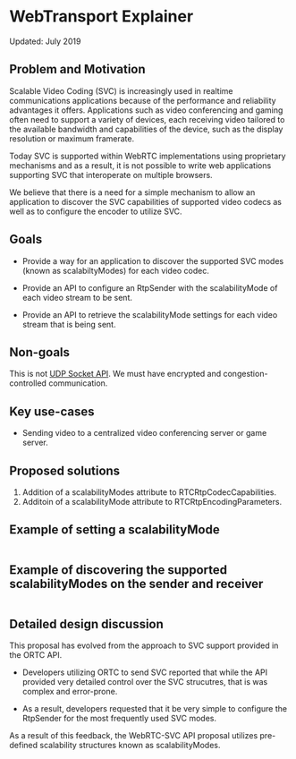 # WebTransport Explainer

Updated: July 2019

## Problem and Motivation

Scalable Video Coding (SVC) is increasingly used in realtime communications
applications because of the performance and reliability advantages it offers. 
Applications such as video conferencing and gaming often need to support
a variety of devices, each receiving video tailored to the available
bandwidth and capabilities of the device, such as the display resolution
or maximum framerate. 

Today SVC is supported within WebRTC implementations using proprietary
mechanisms and as a result, it is not possible to write web applications
supporting SVC that interoperate on multiple browsers.

We believe that there is a need for a simple mechanism to allow an application
to discover the SVC capabilities of supported video codecs as well as to configure
the encoder to utilize SVC. 

## Goals

- Provide a way for an application to discover the supported SVC modes
(known as scalabiltyModes) for each video codec.

- Provide an API to configure an RtpSender with the scalabilityMode of each video
stream to be sent.

- Provide an API to retrieve the scalabilityMode settings for each video 
stream that is being sent.

## Non-goals

This is not [UDP Socket API](https://www.w3.org/TR/raw-sockets/).  We must have
encrypted and congestion-controlled communication.

## Key use-cases

- Sending video to a centralized video conferencing server or game server.

## Proposed solutions

1. Addition of a scalabilityModes attribute to RTCRtpCodecCapabilities.
2. Additoin of a scalabilityMode attribute to RTCRtpEncodingParameters.

## Example of setting a scalabilityMode

```javascript

```

## Example of discovering the supported scalabilityModes on the sender and receiver

```javascript

```

## Detailed design discussion

This proposal has evolved from the approach to SVC support provided in the ORTC API. 

- Developers utilizing ORTC to send SVC reported that while the API provided
very detailed control over the SVC strucutres, that is was complex and error-prone.

- As a result, developers requested that it be very simple to configure the
RtpSender for the most frequently used SVC modes. 

As a result of this feedback, the WebRTC-SVC API proposal utilizes pre-defined
scalability structures known as scalabilityModes.
